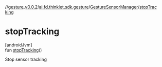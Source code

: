 //[gesture_v0.0.2](../../../index.md)/[ai.fd.thinklet.sdk.gesture](../index.md)/[GestureSensorManager](index.md)/[stopTracking](stop-tracking.md)

# stopTracking

[androidJvm]\
fun [stopTracking](stop-tracking.md)()

Stop sensor tracking
